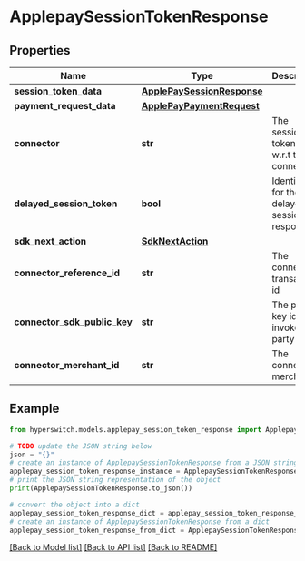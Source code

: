 # ApplepaySessionTokenResponse


## Properties

Name | Type | Description | Notes
------------ | ------------- | ------------- | -------------
**session_token_data** | [**ApplePaySessionResponse**](ApplePaySessionResponse.md) |  | [optional] 
**payment_request_data** | [**ApplePayPaymentRequest**](ApplePayPaymentRequest.md) |  | [optional] 
**connector** | **str** | The session token is w.r.t this connector | 
**delayed_session_token** | **bool** | Identifier for the delayed session response | 
**sdk_next_action** | [**SdkNextAction**](SdkNextAction.md) |  | 
**connector_reference_id** | **str** | The connector transaction id | [optional] 
**connector_sdk_public_key** | **str** | The public key id is to invoke third party sdk | [optional] 
**connector_merchant_id** | **str** | The connector merchant id | [optional] 

## Example

```python
from hyperswitch.models.applepay_session_token_response import ApplepaySessionTokenResponse

# TODO update the JSON string below
json = "{}"
# create an instance of ApplepaySessionTokenResponse from a JSON string
applepay_session_token_response_instance = ApplepaySessionTokenResponse.from_json(json)
# print the JSON string representation of the object
print(ApplepaySessionTokenResponse.to_json())

# convert the object into a dict
applepay_session_token_response_dict = applepay_session_token_response_instance.to_dict()
# create an instance of ApplepaySessionTokenResponse from a dict
applepay_session_token_response_from_dict = ApplepaySessionTokenResponse.from_dict(applepay_session_token_response_dict)
```
[[Back to Model list]](../README.md#documentation-for-models) [[Back to API list]](../README.md#documentation-for-api-endpoints) [[Back to README]](../README.md)


